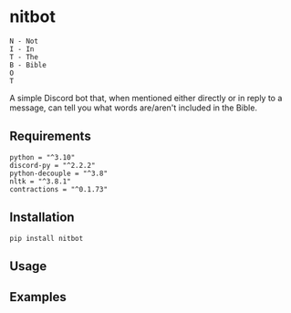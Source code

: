 # nitbot
```
N - Not
I - In
T - The
B - Bible
O
T
```

A simple Discord bot that, when mentioned either directly or in reply to a message, can tell you what words are/aren't included in the Bible.

## Requirements
```
python = "^3.10"
discord-py = "^2.2.2"
python-decouple = "^3.8"
nltk = "^3.8.1"
contractions = "^0.1.73"
```

## Installation
```
pip install nitbot
```

## Usage

## Examples